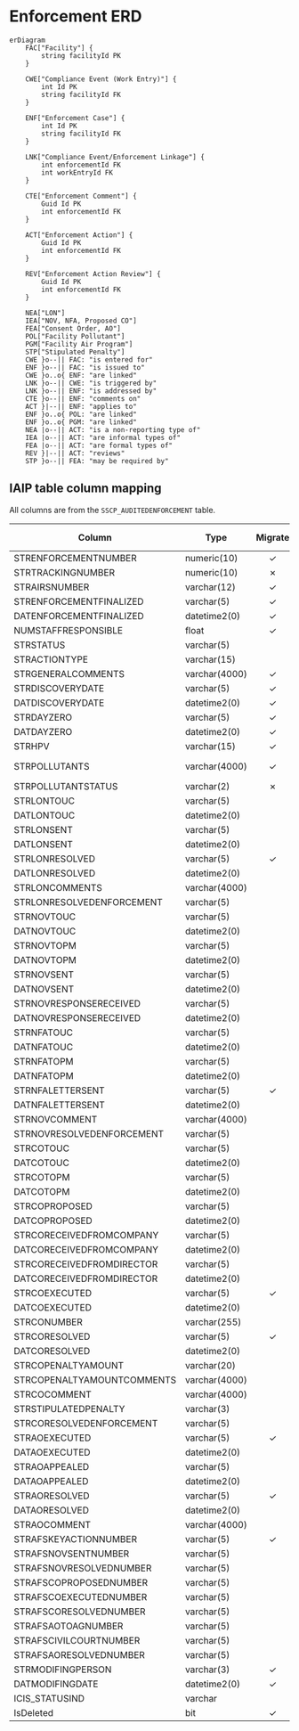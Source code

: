 # Enforcement ERD

```mermaid
erDiagram
    FAC["Facility"] {
        string facilityId PK
    }

    CWE["Compliance Event (Work Entry)"] {
        int Id PK
        string facilityId FK
    }

    ENF["Enforcement Case"] {
        int Id PK
        string facilityId FK
    }

    LNK["Compliance Event/Enforcement Linkage"] {
        int enforcementId FK
        int workEntryId FK
    }

    CTE["Enforcement Comment"] {
        Guid Id PK
        int enforcementId FK
    }

    ACT["Enforcement Action"] {
        Guid Id PK
        int enforcementId FK
    }

    REV["Enforcement Action Review"] {
        Guid Id PK
        int enforcementId FK
    }

    NEA["LON"]
    IEA["NOV, NFA, Proposed CO"]
    FEA["Consent Order, AO"]
    POL["Facility Pollutant"]
    PGM["Facility Air Program"]
    STP["Stipulated Penalty"]
    CWE }o--|| FAC: "is entered for"
    ENF }o--|| FAC: "is issued to"
    CWE }o..o{ ENF: "are linked"
    LNK }o--|| CWE: "is triggered by"
    LNK }o--|| ENF: "is addressed by"
    CTE }o--|| ENF: "comments on"
    ACT }|--|| ENF: "applies to"
    ENF }o..o{ POL: "are linked"
    ENF }o..o{ PGM: "are linked"
    NEA |o--|| ACT: "is a non-reporting type of"
    IEA |o--|| ACT: "are informal types of"
    FEA |o--|| ACT: "are formal types of"
    REV }|--|| ACT: "reviews"
    STP }o--|| FEA: "may be required by"

```

## IAIP table column mapping

All columns are from the `SSCP_AUDITEDENFORCEMENT` table.

| Column                     | Type          | Migrate | Enforcement Case        | Enforcement Action |
|----------------------------|---------------|:-------:|-------------------------|--------------------|
| STRENFORCEMENTNUMBER       | numeric(10)   |    ✓    | Id                      |                    |
| STRTRACKINGNUMBER          | numeric(10)   |    ✗    |                         |                    |
| STRAIRSNUMBER              | varchar(12)   |    ✓    | FacilityId              |                    |
| STRENFORCEMENTFINALIZED    | varchar(5)    |    ✓    | IsClosed, Status        |                    |
| DATENFORCEMENTFINALIZED    | datetime2(0)  |    ✓    | ClosedDate              |                    |
| NUMSTAFFRESPONSIBLE        | float         |    ✓    | ResponsibleStaff        |                    |
| STRSTATUS                  | varchar(5)    |         |                         |                    |
| STRACTIONTYPE              | varchar(15)   |         |                         |                    |
| STRGENERALCOMMENTS         | varchar(4000) |    ✓    | Notes                   |                    |
| STRDISCOVERYDATE           | varchar(5)    |    ✓    | DiscoveryDate           |                    |
| DATDISCOVERYDATE           | datetime2(0)  |    ✓    | DiscoveryDate           |                    |
| STRDAYZERO                 | varchar(5)    |    ✓    | DayZero                 |                    |
| DATDAYZERO                 | datetime2(0)  |    ✓    | DayZero                 |                    |
| STRHPV                     | varchar(15)   |    ✓    | ViolationTypeId         |                    |
| STRPOLLUTANTS              | varchar(4000) |    ✓    | Pollutants, AirPrograms |                    |
| STRPOLLUTANTSTATUS         | varchar(2)    |    ✗    |                         |                    |
| STRLONTOUC                 | varchar(5)    |         |                         |                    |
| DATLONTOUC                 | datetime2(0)  |         |                         |                    |
| STRLONSENT                 | varchar(5)    |         |                         |                    |
| DATLONSENT                 | datetime2(0)  |         |                         |                    |
| STRLONRESOLVED             | varchar(5)    |    ✓    | Status                  |                    |
| DATLONRESOLVED             | datetime2(0)  |         |                         |                    |
| STRLONCOMMENTS             | varchar(4000) |         |                         |                    |
| STRLONRESOLVEDENFORCEMENT  | varchar(5)    |         |                         |                    |
| STRNOVTOUC                 | varchar(5)    |         |                         |                    |
| DATNOVTOUC                 | datetime2(0)  |         |                         |                    |
| STRNOVTOPM                 | varchar(5)    |         |                         |                    |
| DATNOVTOPM                 | datetime2(0)  |         |                         |                    |
| STRNOVSENT                 | varchar(5)    |         |                         |                    |
| DATNOVSENT                 | datetime2(0)  |         |                         |                    |
| STRNOVRESPONSERECEIVED     | varchar(5)    |         |                         |                    |
| DATNOVRESPONSERECEIVED     | datetime2(0)  |         |                         |                    |
| STRNFATOUC                 | varchar(5)    |         |                         |                    |
| DATNFATOUC                 | datetime2(0)  |         |                         |                    |
| STRNFATOPM                 | varchar(5)    |         |                         |                    |
| DATNFATOPM                 | datetime2(0)  |         |                         |                    |
| STRNFALETTERSENT           | varchar(5)    |    ✓    | Status                  |                    |
| DATNFALETTERSENT           | datetime2(0)  |         |                         |                    |
| STRNOVCOMMENT              | varchar(4000) |         |                         |                    |
| STRNOVRESOLVEDENFORCEMENT  | varchar(5)    |         |                         |                    |
| STRCOTOUC                  | varchar(5)    |         |                         |                    |
| DATCOTOUC                  | datetime2(0)  |         |                         |                    |
| STRCOTOPM                  | varchar(5)    |         |                         |                    |
| DATCOTOPM                  | datetime2(0)  |         |                         |                    |
| STRCOPROPOSED              | varchar(5)    |         |                         |                    |
| DATCOPROPOSED              | datetime2(0)  |         |                         |                    |
| STRCORECEIVEDFROMCOMPANY   | varchar(5)    |         |                         |                    |
| DATCORECEIVEDFROMCOMPANY   | datetime2(0)  |         |                         |                    |
| STRCORECEIVEDFROMDIRECTOR  | varchar(5)    |         |                         |                    |
| DATCORECEIVEDFROMDIRECTOR  | datetime2(0)  |         |                         |                    |
| STRCOEXECUTED              | varchar(5)    |    ✓    | Status                  |                    |
| DATCOEXECUTED              | datetime2(0)  |         |                         |                    |
| STRCONUMBER                | varchar(255)  |         |                         |                    |
| STRCORESOLVED              | varchar(5)    |    ✓    | Status                  |                    |
| DATCORESOLVED              | datetime2(0)  |         |                         |                    |
| STRCOPENALTYAMOUNT         | varchar(20)   |         |                         |                    |
| STRCOPENALTYAMOUNTCOMMENTS | varchar(4000) |         |                         |                    |
| STRCOCOMMENT               | varchar(4000) |         |                         |                    |
| STRSTIPULATEDPENALTY       | varchar(3)    |         |                         |                    |
| STRCORESOLVEDENFORCEMENT   | varchar(5)    |         |                         |                    |
| STRAOEXECUTED              | varchar(5)    |    ✓    | Status                  |                    |
| DATAOEXECUTED              | datetime2(0)  |         |                         |                    |
| STRAOAPPEALED              | varchar(5)    |         |                         |                    |
| DATAOAPPEALED              | datetime2(0)  |         |                         |                    |
| STRAORESOLVED              | varchar(5)    |    ✓    | Status                  |                    |
| DATAORESOLVED              | datetime2(0)  |         |                         |                    |
| STRAOCOMMENT               | varchar(4000) |         |                         |                    |
| STRAFSKEYACTIONNUMBER      | varchar(5)    |    ✓    | AfsKeyActionNumber      |                    |
| STRAFSNOVSENTNUMBER        | varchar(5)    |         |                         |                    |
| STRAFSNOVRESOLVEDNUMBER    | varchar(5)    |         |                         |                    |
| STRAFSCOPROPOSEDNUMBER     | varchar(5)    |         |                         |                    |
| STRAFSCOEXECUTEDNUMBER     | varchar(5)    |         |                         |                    |
| STRAFSCORESOLVEDNUMBER     | varchar(5)    |         |                         |                    |
| STRAFSAOTOAGNUMBER         | varchar(5)    |         |                         |                    |
| STRAFSCIVILCOURTNUMBER     | varchar(5)    |         |                         |                    |
| STRAFSAORESOLVEDNUMBER     | varchar(5)    |         |                         |                    |
| STRMODIFINGPERSON          | varchar(3)    |    ✓    | UpdatedById             | UpdatedById        |
| DATMODIFINGDATE            | datetime2(0)  |    ✓    | UpdatedAt               | UpdatedAt          |
| ICIS_STATUSIND             | varchar       |         |                         |                    |
| IsDeleted                  | bit           |    ✓    | IsDeleted               |                    |
